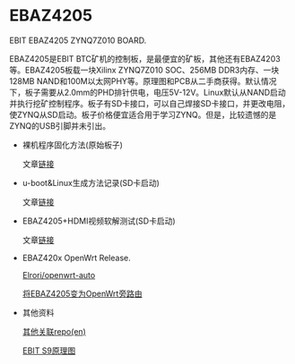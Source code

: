 # EBAZ4205

EBIT EBAZ4205 ZYNQ7Z010 BOARD.

EBAZ4205是EBIT BTC矿机的控制板，是最便宜的矿板，其他还有EBAZ4203等。EBAZ4205板载一块Xilinx ZYNQ7Z010 SOC、256MB DDR3内存、一块128MB NAND和100M以太网PHY等。原理图和PCB从二手商获得。默认情况下，板子需要从2.0mm的PHD排针供电，电压5V-12V。Linux默认从NAND启动并执行挖矿控制程序。板子有SD卡接口，可以自己焊接SD卡接口，并更改电阻，使ZYNQ从SD启动。板子价格便宜适合用于学习ZYNQ。但是，比较遗憾的是ZYNQ的USB引脚并未引出。

- 裸机程序固化方法(原始板子)

  文章[链接](https://www.jianshu.com/p/b83c663ecaaa)

- u-boot&Linux生成方法记录(SD卡启动)

  文章[链接](https://www.jianshu.com/p/370f95f0068f)

- EBAZ4205+HDMI视频软解测试(SD卡启动)

  文章[链接](https://www.jianshu.com/p/f035751c2fe5)

- EBAZ420x OpenWrt Release.

  [Elrori/openwrt-auto](https://github.com/Elrori/openwrt-auto)
  
  [将EBAZ4205变为OpenWrt旁路由](https://blog.csdn.net/z951573431/article/details/123819564)

- 其他资料

  [其他关联repo(en)](https://github.com/xjtuecho/EBAZ4205)
  
  [EBIT S9原理图](https://github.com/openzynqhardware/ebaz4205-openwrt/tree/master/hardware/S9)
